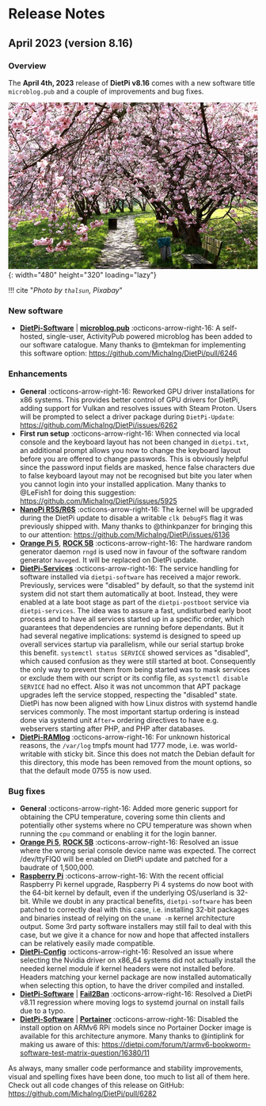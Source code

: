 # Release Notes

## April 2023 (version 8.16)

### Overview

The **April 4th, 2023** release of **DietPi v8.16** comes with a new software title `microblog.pub` and a couple of improvements and bug fixes.

![Cherry blossom](../assets/images/dietpi-release-v8_16.jpg){: width="480" height="320" loading="lazy"}

!!! cite "*Photo by `thalsun`, Pixabay*"

### New software

- [**DietPi-Software**](../../dietpi_tools/software_installation/#dietpi-software) | [**microblog.pub**](../../software/social/#microblogpub) :octicons-arrow-right-16: A self-hosted, single-user, ActivityPub powered microblog has been added to our software catalogue. Many thanks to @mtekman for implementing this software option: <https://github.com/MichaIng/DietPi/pull/6246>

### Enhancements

- **General** :octicons-arrow-right-16: Reworked GPU driver installations for x86 systems. This provides better control of GPU drivers for DietPi, adding support for Vulkan and resolves issues with Steam Proton. Users will be prompted to select a driver package during `DietPi-Update`: <https://github.com/MichaIng/DietPi/issues/6262>
- **First run setup** :octicons-arrow-right-16: When connected via local console and the keyboard layout has not been changed in `dietpi.txt`, an additional prompt allows you now to change the keyboard layout before you are offered to change passwords. This is obviously helpful since the password input fields are masked, hence false characters due to false keyboard layout may not be recognised but bite you later when you cannot login into your installed application. Many thanks to @LeFish1 for doing this suggestion: <https://github.com/MichaIng/DietPi/issues/5925>
- [**NanoPi R5S/R6S**](../../hardware/#nanopi-series-friendlyelec) :octicons-arrow-right-16: The kernel will be upgraded during the DietPi update to disable a writable `clk DebugFS` flag it was previously shipped with. Many thanks to @thinkpanzer for bringing this to our attention: <https://github.com/MichaIng/DietPi/issues/6136>
- [**Orange Pi 5**](../../hardware/#orange-pi-series), [**ROCK 5B**](../../hardware/#radxa) :octicons-arrow-right-16: The hardware random generator daemon `rngd` is used now in favour of the software random generator `haveged`. It will be replaced on DietPi update.
- [**DietPi-Services**](../../dietpi_tools/system_configuration/#dietpi-services) :octicons-arrow-right-16: The service handling for software installed via `dietpi-software` has received a major rework. Previously, services were "disabled" by default, so that the systemd init system did not start them automatically at boot. Instead, they were enabled at a late boot stage as part of the `dietpi-postboot` service via `dietpi-services`. The idea was to assure a fast, undisturbed early boot process and to have all services started up in a specific order, which guarantees that dependencies are running before dependants. But it had several negative implications: systemd is designed to speed up overall services startup via parallelism, while our serial startup broke this benefit. `systemctl status SERVICE` showed services as "disabled", which caused confusion as they were still started at boot. Consequently the only way to prevent them from being started was to mask services or exclude them with our script or its config file, as `systemctl disable SERVICE` had no effect. Also it was not uncommon that APT package upgrades left the service stopped, respecting the "disabled" state. DietPi has now been aligned with how Linux distros with systemd handle services commonly. The most important startup ordering is instead done via systemd unit `After=` ordering directives to have e.g. webservers starting after PHP, and PHP after databases.
- [**DietPi-RAMlog**](../../software/log_system/#dietpi-ramlog) :octicons-arrow-right-16: For unknown historical reasons, the `/var/log` tmpfs mount had 1777 mode, i.e. was world-writable with sticky bit. Since this does not match the Debian default for this directory, this mode has been removed from the mount options, so that the default mode 0755 is now used.

### Bug fixes

- **General** :octicons-arrow-right-16: Added more generic support for obtaining the CPU temperature, covering some thin clients and potentially other systems where no CPU temperature was shown when running the `cpu` command or enabling it for the login banner.
- [**Orange Pi 5**](../../hardware/#orange-pi-series), [**ROCK 5B**](../../hardware/#radxa) :octicons-arrow-right-16: Resolved an issue where the wrong serial console device name was expected. The correct /dev/ttyFIQ0 will be enabled on DietPi update and patched for a baudrate of 1,500,000.
- [**Raspberry Pi**](../../hardware/#raspberry-pi) :octicons-arrow-right-16: With the recent official Raspberry Pi kernel upgrade, Raspberry Pi 4 systems do now boot with the 64-bit kernel by default, even if the underlying OS/userland is 32-bit. While we doubt in any practical benefits, `dietpi-software` has been patched to correctly deal with this case, i.e. installing 32-bit packages and binaries instead of relying on the `uname -m` kernel architecture output. Some 3rd party software installers may still fail to deal with this case, but we give it a chance for now and hope that affected installers can be relatively easily made compatible.
- [**DietPi-Config**](../../dietpi_tools/system_configuration/#dietpi-config) :octicons-arrow-right-16: Resolved an issue where selecting the Nvidia driver on x86_64 systems did not actually install the needed kernel module if kernel headers were not installed before. Headers matching your kernel package are now installed automatically when selecting this option, to have the driver compiled and installed.
- [**DietPi-Software**](../../dietpi_tools/software_installation/#dietpi-software) | [**Fail2Ban**](../../software/system_security/#fail2ban) :octicons-arrow-right-16: Resolved a DietPi v8.11 regression where moving logs to systemd journal on install fails due to a typo.
- [**DietPi-Software**](../../dietpi_tools/software_installation/#dietpi-software) | [**Portainer**](../../software/programming/#portainer) :octicons-arrow-right-16: Disabled the install option on ARMv6 RPi models since no Portainer Docker image is available for this architecture anymore. Many thanks to @intiplink for making us aware of this: <https://dietpi.com/forum/t/armv6-bookworm-software-test-matrix-question/16380/11>

As always, many smaller code performance and stability improvements, visual and spelling fixes have been done, too much to list all of them here. Check out all code changes of this release on GitHub: <https://github.com/MichaIng/DietPi/pull/6282>
